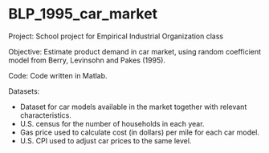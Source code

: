 # BLP_1995_car_market
Project: School project for Empirical Industrial Organization class

Objective: Estimate product demand in car market, using random coefficient model from Berry, Levinsohn and Pakes (1995). 

Code: Code written in Matlab.

Datasets:
- Dataset for car models available in the market together with relevant characteristics.
- U.S. census for the number of households in each year.
- Gas price used to calculate cost (in dollars) per mile for each car model.
- U.S. CPI used to adjust car prices to the same level.
